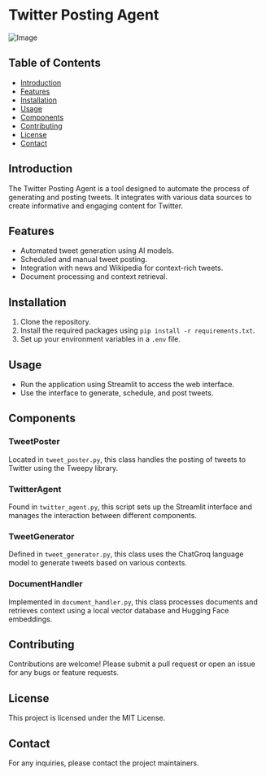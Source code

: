 # Twitter Posting Agent

![Image](https://github.com/user-attachments/assets/962b1a63-cd75-4aff-aa63-761347be5ac0)

## Table of Contents
- [Introduction](#introduction)
- [Features](#features)
- [Installation](#installation)
- [Usage](#usage)
- [Components](#components)
- [Contributing](#contributing)
- [License](#license)
- [Contact](#contact)

## Introduction
The Twitter Posting Agent is a tool designed to automate the process of generating and posting tweets. It integrates with various data sources to create informative and engaging content for Twitter.

## Features
- Automated tweet generation using AI models.
- Scheduled and manual tweet posting.
- Integration with news and Wikipedia for context-rich tweets.
- Document processing and context retrieval.

## Installation
1. Clone the repository.
2. Install the required packages using `pip install -r requirements.txt`.
3. Set up your environment variables in a `.env` file.

## Usage
- Run the application using Streamlit to access the web interface.
- Use the interface to generate, schedule, and post tweets.

## Components

### TweetPoster
Located in `tweet_poster.py`, this class handles the posting of tweets to Twitter using the Tweepy library.

### TwitterAgent
Found in `twitter_agent.py`, this script sets up the Streamlit interface and manages the interaction between different components.

### TweetGenerator
Defined in `tweet_generator.py`, this class uses the ChatGroq language model to generate tweets based on various contexts.

### DocumentHandler
Implemented in `document_handler.py`, this class processes documents and retrieves context using a local vector database and Hugging Face embeddings.

## Contributing
Contributions are welcome! Please submit a pull request or open an issue for any bugs or feature requests.

## License
This project is licensed under the MIT License.

## Contact
For any inquiries, please contact the project maintainers.
